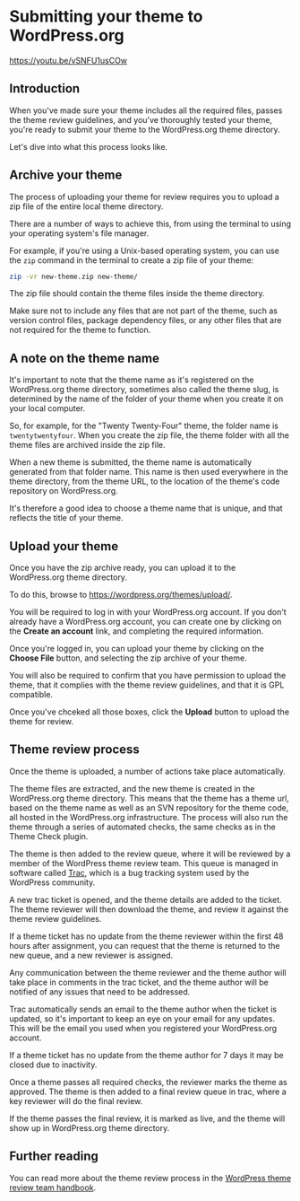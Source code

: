 # Submitting your theme to WordPress.org

https://youtu.be/vSNFU1usCOw

## Introduction

When you've made sure your theme includes all the required files, passes the theme review guidelines, and you've thoroughly tested your theme, you're ready to submit your theme to the WordPress.org theme directory.

Let's dive into what this process looks like.

## Archive your theme

The process of uploading your theme for review requires you to upload a zip file of the entire local theme directory.

There are a number of ways to achieve this, from using the terminal to using your operating system's file manager.

For example, if you're using a Unix-based operating system, you can use the `zip` command in the terminal to create a zip file of your theme:

```bash
zip -vr new-theme.zip new-theme/
```

The zip file should contain the theme files inside the theme directory. 

Make sure not to include any files that are not part of the theme, such as version control files, package dependency files, or any other files that are not required for the theme to function.

## A note on the theme name

It's important to note that the theme name as it's registered on the WordPress.org theme directory, sometimes also called the theme slug, is determined by the name of the folder of your theme when you create it on your local computer.

So, for example, for the "Twenty Twenty-Four" theme, the folder name is `twentytwentyfour`. When you create the zip file, the theme folder with all the theme files are archived inside the zip file.

When a new theme is submitted, the theme name is automatically generated from that folder name. This name is then used everywhere in the theme directory, from the theme URL, to the location of the theme's code repository on WordPress.org.

It's therefore a good idea to choose a theme name that is unique, and that reflects the title of your theme.

## Upload your theme

Once you have the zip archive ready, you can upload it to the WordPress.org theme directory.

To do this, browse to https://wordpress.org/themes/upload/. 

You will be required to log in with your WordPress.org account. If you don't already have a WordPress.org account, you can create one by clicking on the **Create an account** link, and completing the required information.

Once you're logged in, you can upload your theme by clicking on the **Choose File** button, and selecting the zip archive of your theme.

You will also be required to confirm that you have permission to upload the theme, that it complies with the theme review guidelines, and that it is GPL compatible.

Once you've chceked all those boxes, click the **Upload** button to upload the theme for review.

## Theme review process

Once the theme is uploaded, a number of actions take place automatically.

The theme files are extracted, and the new theme is created in the WordPress.org theme directory. This means that the theme has a theme url, based on the theme name as well as an SVN repository for the theme code, all hosted in the WordPress.org infrastructure. The process will also run the theme through a series of automated checks, the same checks as in the Theme Check plugin.

The theme is then added to the review queue, where it will be reviewed by a member of the WordPress theme review team. This queue is managed in software called [Trac](https://trac.edgewall.org/), which is a bug tracking system used by the WordPress community.

A new trac ticket is opened, and the theme details are added to the ticket. The theme reviewer will then download the theme, and review it against the theme review guidelines.

If a theme ticket has no update from the theme reviewer within the first 48 hours after assignment, you can request that the theme is returned to the new queue, and a new reviewer is assigned.

Any communication between the theme reviewer and the theme author will take place in comments in the trac ticket, and the theme author will be notified of any issues that need to be addressed.

Trac automatically sends an email to the theme author when the ticket is updated, so it's important to keep an eye on your email for any updates. This will be the email you used when you registered your WordPress.org account.

If a theme ticket has no update from the theme author for 7 days it may be closed due to inactivity.

Once a theme passes all required checks, the reviewer marks the theme as approved. The theme is then added to a final review queue in trac, where a key reviewer will do the final review.

If the theme passes the final review, it is marked as live, and the theme will show up in WordPress.org theme directory.

## Further reading

You can read more about the theme review process in the [WordPress theme review team handbook](https://make.wordpress.org/themes/handbook/review/).
